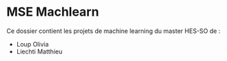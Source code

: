 # MSE Machlearn
Ce dossier contient les projets de machine learning du master HES-SO de :
- Loup Olivia
- Liechti Matthieu
